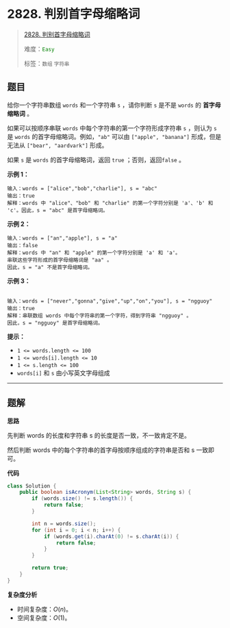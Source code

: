 # 2828. 判别首字母缩略词

> [2828. 判别首字母缩略词](https://leetcode.cn/problems/check-if-a-string-is-an-acronym-of-words/)
>
> 难度：<font color=green>`Easy`</font>
>
> 标签：`数组` `字符串`

## 题目

给你一个字符串数组 `words` 和一个字符串 `s` ，请你判断 `s` 是不是 `words` 的 **首字母缩略词** 。

如果可以按顺序串联 `words` 中每个字符串的第一个字符形成字符串 `s` ，则认为 `s` 是 `words` 的首字母缩略词。例如，`"ab"` 可以由 `["apple", "banana"]` 形成，但是无法从 `["bear", "aardvark"]` 形成。

如果 `s` 是 `words` 的首字母缩略词，返回 `true` ；否则，返回`false` 。

**示例 1：**

```
输入：words = ["alice","bob","charlie"], s = "abc"
输出：true
解释：words 中 "alice"、"bob" 和 "charlie" 的第一个字符分别是 'a'、'b' 和 'c'。因此，s = "abc" 是首字母缩略词。 
```

**示例 2：**

```
输入：words = ["an","apple"], s = "a"
输出：false
解释：words 中 "an" 和 "apple" 的第一个字符分别是 'a' 和 'a'。
串联这些字符形成的首字母缩略词是 "aa" 。
因此，s = "a" 不是首字母缩略词。
```

**示例 3：**

```

输入：words = ["never","gonna","give","up","on","you"], s = "ngguoy"
输出：true
解释：串联数组 words 中每个字符串的第一个字符，得到字符串 "ngguoy" 。
因此，s = "ngguoy" 是首字母缩略词。 
```

**提示：**

* `1 <= words.length <= 100`
* `1 <= words[i].length <= 10`
* `1 <= s.length <= 100`
* `words[i]` 和 `s` 由小写英文字母组成

--------------------

## 题解

**思路**

先判断 words 的长度和字符串 s 的长度是否一致，不一致肯定不是。

然后判断 words 中的每个字符串的首字母按顺序组成的字符串是否和 s 一致即可。

**代码**

```java
class Solution {
    public boolean isAcronym(List<String> words, String s) {
        if (words.size() != s.length()) {
            return false;
        }

        int n = words.size();
        for (int i = 0; i < n; i++) {
            if (words.get(i).charAt(0) != s.charAt(i)) {
                return false;
            }
        }

        return true;
    }
}
```

**复杂度分析**

- 时间复杂度：$O(n)$。
- 空间复杂度：$O(1)$。

